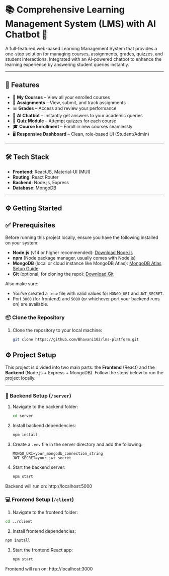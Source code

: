 # 📚 Comprehensive Learning Management System (LMS) with AI Chatbot 🤖

A full-featured web-based Learning Management System that provides a one-stop solution for managing courses, assignments, grades, quizzes, and student interactions. Integrated with an AI-powered chatbot to enhance the learning experience by answering student queries instantly.

---

## 🚀 Features

- 📘 **My Courses** – View all your enrolled courses  
- 📝 **Assignments** – View, submit, and track assignments  
- 📊 **Grades** – Access and review your performance  
- 🧠 **AI Chatbot** – Instantly get answers to your academic queries  
- 🧪 **Quiz Module** – Attempt quizzes for each course  
- 🎓 **Course Enrollment** – Enroll in new courses seamlessly  
- 🖥️ **Responsive Dashboard** – Clean, role-based UI (Student/Admin)  

---

## 🛠️ Tech Stack

- **Frontend**: ReactJS, Material-UI (MUI)  
- **Routing**: React Router   
- **Backend**:  Node.js, Express 
- **Database**: MongoDB

---
## ⚙️ Getting Started

## ✅ Prerequisites

Before running this project locally, ensure you have the following installed on your system:

- **Node.js** (v14 or higher recommended): [Download Node.js](https://nodejs.org/)
- **npm** (Node package manager, usually comes with Node.js)
- **MongoDB** (local or cloud instance like MongoDB Atlas): [MongoDB Atlas Setup Guide](https://www.mongodb.com/cloud/atlas)
- **Git** (optional, for cloning the repo): [Download Git](https://git-scm.com/)

Also make sure:
- You've created a `.env` file with valid values for `MONGO_URI` and `JWT_SECRET`.
- Port `3000` (for frontend) and `5000` (or whichever port your backend runs on) are available.

### 📦 Clone the Repository
1. Clone the repository to your local machine:

   ```bash
   git clone https://github.com/Bhavani102/lms-platform.git

## ⚙️ Project Setup

This project is divided into two main parts: the **Frontend** (React) and the **Backend** (Node.js + Express + MongoDB). Follow the steps below to run the project locally.

---

### 📁 Backend Setup (`/server`)

1. Navigate to the backend folder:

   ```bash
   cd server
   
2. Install backend dependencies:
   
   ```bash
   npm install

3. Create a `.env` file in the server directory and add the following:
   ```env
   MONGO_URI=your_mongodb_connection_string
   JWT_SECRET=your_jwt_secret

4. Start the backend server:

   ```bash
   npm start

Backend will run on: http://localhost:5000

### 💻 Frontend Setup (`/client`)

1. Navigate to the frontend folder:

  ```bash
  cd ../client
  ```

2. Install frontend dependencies:

  ```bash
  npm install
  ```

3. Start the frontend React app:

   ```bash
   npm start

Frontend will run on: http://localhost:3000
